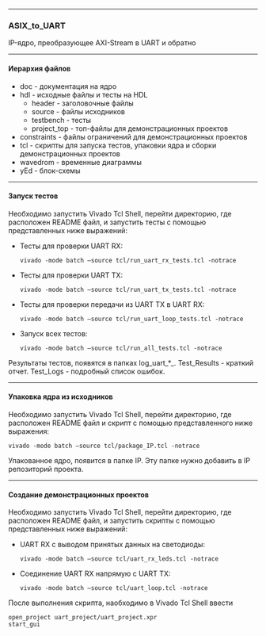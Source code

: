 ------

### ASIX_to_UART

IP-ядро, преобразующее AXI-Stream в UART и обратно

------

#### Иерархия файлов

- doc - документация на ядро
- hdl - исходные файлы и тесты на HDL
  - header - заголовочные файлы
  - source - файлы исходников
  - testbench - тесты
  - project_top - топ-файлы для демонстрационных проектов
- constraints - файлы ограничений для демонстрационных проектов
- tcl - скрипты для запуска тестов, упаковки ядра и сборки демонстрационных проектов
- wavedrom - временные диаграммы
- yEd - блок-схемы

------

#### Запуск тестов

Необходимо запустить Vivado Tcl Shell, перейти директорию, где расположен README файл, и запустить тесты с помощью представленных ниже выражений:

- Тесты для проверки UART RX: 

  ```
  vivado -mode batch –source tcl/run_uart_rx_tests.tcl -notrace
  ```

- Тесты для проверки UART TX: 

  ```
  vivado -mode batch –source tcl/run_uart_tx_tests.tcl -notrace
  ```


- Тесты для проверки передачи из UART TX в UART RX: 

  ```
  vivado -mode batch –source tcl/run_uart_loop_tests.tcl -notrace
  ```


- Запуск всех тестов: 

  ```
  vivado -mode batch –source tcl/run_all_tests.tcl -notrace
  ```

Результаты тестов, появятся в папках log_uart_*_.  Test_Results - краткий отчет. Test_Logs - подробный список ошибок.

------

#### Упаковка ядра из исходников

Необходимо запустить Vivado Tcl Shell, перейти директорию, где расположен README файл и скрипт с помощью представленного ниже выражения:

```
vivado -mode batch –source tcl/package_IP.tcl -notrace
```

Упакованное ядро, появится в папке IP.  Эту папке нужно добавить в IP репозиторий проекта.

------

#### Создание демонстрационных проектов

Необходимо запустить Vivado Tcl Shell, перейти директорию, где расположен README файл, и запустить скрипты с помощью представленных ниже выражений:

- UART RX с выводом принятых данных на светодиоды: 

  ```
  vivado -mode batch –source tcl/uart_rx_leds.tcl -notrace
  ```

- Соединение UART RX напрямую с UART TX: 

  ```
  vivado -mode batch –source tcl/uart_loop.tcl -notrace
  ```

После выполнения скрипта, наобходимо в Vivado Tcl Shell ввести 

```
open_project uart_project/uart_project.xpr
start_gui
```

